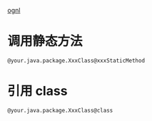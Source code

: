 
[ognl](http://commons.apache.org/proper/commons-ognl/language-guide.html)


# 调用静态方法
```
@your.java.package.XxxClass@xxxStaticMethod
```

# 引用 class

```
@your.java.package.XxxClass@class
```



